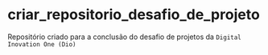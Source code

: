 # criar_repositorio_desafio_de_projeto
Repositório criado para a conclusão do desafio de projetos da `Digital Inovation One (Dio)`
